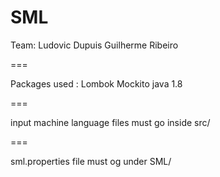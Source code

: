 SML
===

Team:
Ludovic Dupuis
Guilherme Ribeiro


===

Packages used :
Lombok
Mockito
java 1.8


===

input machine language files must go inside src/

===

sml.properties file must og under SML/
